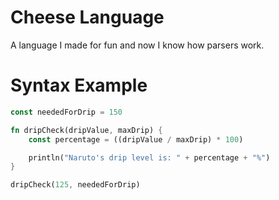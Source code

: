 # Cheese Language

A language I made for fun and now I know how parsers work.

# Syntax Example

```rust
const neededForDrip = 150

fn dripCheck(dripValue, maxDrip) {
    const percentage = ((dripValue / maxDrip) * 100)

    println("Naruto's drip level is: " + percentage + "%")
}

dripCheck(125, neededForDrip)
```

